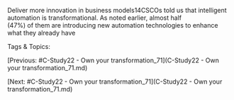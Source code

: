 Deliver more  innovation in 
business models14CSCOs told us that intelligent automation is 
transformational. As noted earlier, almost half  
(47%) of them are introducing new automation 
technologies to enhance what they already have  

   Tags & Topics:
   

[Previous: #C-Study22 - Own your transformation_71](C-Study22 - Own your transformation_71.md)

[Next: #C-Study22 - Own your transformation_71](C-Study22 - Own your transformation_71.md)